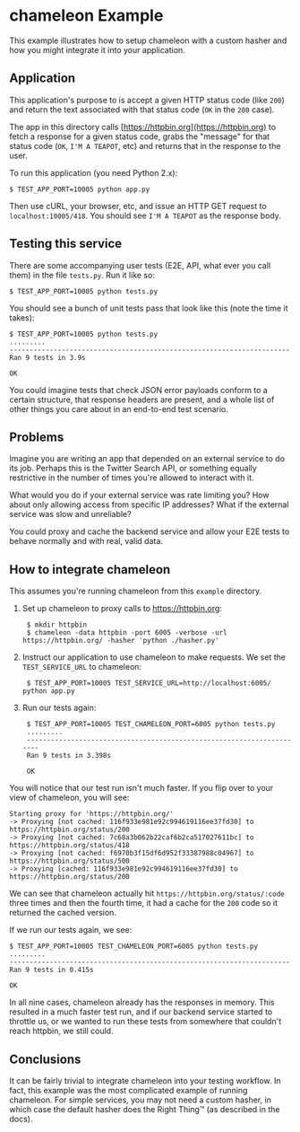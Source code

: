 # chameleon Example

This example illustrates how to setup chameleon with a custom hasher and how you might integrate it into your application.

## Application

This application's purpose to is accept a given HTTP status code (like `200`) and return the text associated with
that status code (`OK` in the `200` case).

The app in this directory calls [https://httpbin.org](https://httpbin.org) to fetch a response for a given status code,
grabs the "message" for that status code (`OK`, `I'M A TEAPOT`, etc) and returns that in the response to the user.

To run this application (you need Python 2.x):

    $ TEST_APP_PORT=10005 python app.py

Then use cURL, your browser, etc, and issue an HTTP GET request to `localhost:10005/418`. You should see `I'M A TEAPOT`
as the response body.

## Testing this service

There are some accompanying user tests (E2E, API, what ever you call them) in the file `tests.py`. Run it like so:

    $ TEST_APP_PORT=10005 python tests.py

You should see a bunch of unit tests pass that look like this (note the time it takes):

    $ TEST_APP_PORT=10005 python tests.py
    .........
    ----------------------------------------------------------------------
    Ran 9 tests in 3.9s

    OK

You could imagine tests that check JSON error payloads conform to a certain structure, that response headers are present,
and a whole list of other things you care about in an end-to-end test scenario.

## Problems

Imagine you are writing an app that depended on an external service to do its job. Perhaps this is the Twitter Search API, or something equally restrictive in the number of times you're allowed to interact with it.

What would you do if your external service was rate limiting you? How about only allowing access from specific
IP addresses? What if the external service was slow and unreliable?

You could proxy and cache the backend service and allow your E2E tests to behave normally and with real, valid data.

## How to integrate chameleon

This assumes you're running chameleon from this `example` directory.

1. Set up chameleon to proxy calls to https://httpbin.org:

        $ mkdir httpbin
        $ chameleon -data httpbin -port 6005 -verbose -url https://httpbin.org/ -hasher 'python ./hasher.py'

1. Instruct our application to use chameleon to make requests. We set the `TEST_SERVICE_URL` to chameleon:

        $ TEST_APP_PORT=10005 TEST_SERVICE_URL=http://localhost:6005/ python app.py

1. Run our tests again:


        $ TEST_APP_PORT=10005 TEST_CHAMELEON_PORT=6005 python tests.py
        .........
        ----------------------------------------------------------------------
        Ran 9 tests in 3.398s

        OK

You will notice that our test run isn't much faster. If you flip over to your view of chameleon, you will see:

    Starting proxy for 'https://httpbin.org/'
    -> Proxying [not cached: 116f933e981e92c994619116ee37fd30] to https://httpbin.org/status/200
    -> Proxying [not cached: 7c68a3b062b22caf6b2ca517027611bc] to https://httpbin.org/status/418
    -> Proxying [not cached: f6970b3f15df6d952f33387988c04967] to https://httpbin.org/status/500
    -> Proxying [cached: 116f933e981e92c994619116ee37fd30] to https://httpbin.org/status/200

We can see that chameleon actually hit `https://httpbin.org/status/:code` three times and then the fourth time,
it had a cache for the `200` code so it returned the cached version.

If we run our tests again, we see:

    $ TEST_APP_PORT=10005 TEST_CHAMELEON_PORT=6005 python tests.py
    .........
    ----------------------------------------------------------------------
    Ran 9 tests in 0.415s

    OK

In all nine cases, chameleon already has the responses in memory. This resulted in a much faster test run,
and if our backend service started to throttle us, or we wanted to run these tests from somewhere that couldn't
reach httpbin, we still could.

## Conclusions

It can be fairly trivial to integrate chameleon into your testing workflow. In fact, this example was the most
complicated example of running chameleon. For simple services, you may not need a custom hasher, in which case the default
hasher does the Right Thing™ (as described in the docs).
